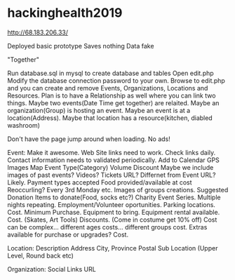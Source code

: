 # hackinghealth2019
http://68.183.206.33/

Deployed basic prototype
Saves nothing
Data fake

"Together"

Run database.sql in mysql to create database and tables
Open edit.php
Modify the database connection password to your own.
Browse to edit.php and you can create and remove Events, Organizations, Locations and Resources.
Plan is to have a Relationship as well where you can link two things. Maybe two events(Date Time get together) are relaited. Maybe an organization(Group) is hosting an event. Maybe an event is at a location(Address). Maybe that location has a resource(kitchen, diabled washroom)

Don't have the page jump around when loading.
No ads!

Event:
Make it awesome. Web Site links need to work. Check links daily.
Contact information needs to validated periodically.
Add to Calendar
GPS
Images
Map
Event Type(Category)
Volume Discount
Maybe we include images of past events? Videos?
Tickets URL? Differnet from Event URL? Likely.
Payment types accepted
Food provided/available at cost
Reoccurling? Every 3rd Monday etc.
Images of groups creations.
Suggested Donation
Items to donate(Food, socks etc?)
Charity
Event Series. Multiple nights repeating.
Employment/Volunteer oportunities.
Parking locations. Cost.
Minimum Purchase.
Equipment to bring.
Equipment rental available. Cost. (Skates, Art Tools)
Discounts. (Come in costume get 10% off)
Cost can be complex... different ages costs... different groups cost.
Extras available for purchase or upgrades? Cost.

Location:
Description
Address
City, Province
Postal
Sub Location (Upper Level, Round back etc)

Organization:
Social Links
URL


